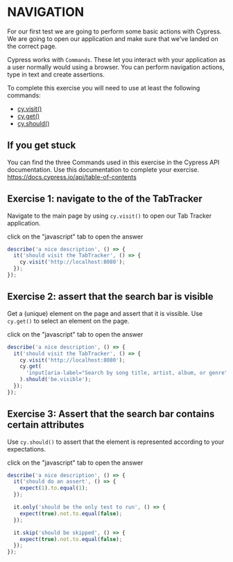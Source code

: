 # NAVIGATION

For our first test we are going to perform some basic actions with Cypress. We are going to open our application and make sure that we've landed on the correct page.

Cypress works with `Commands`. These let you interact with your application as a user normally would using a browser. You can perform navigation actions, type in text and create assertions.

To complete this exercise you will need to use at least the following commands:

- [cy.visit()](https://docs.cypress.io/api/commands/visit.html)
- [cy.get()](https://docs.cypress.io/api/commands/get.html)
- [cy.should()](https://docs.cypress.io/api/commands/should.html)

## If you get stuck

You can find the three Commands used in this exercise in the Cypress API documentation. Use this documentation to complete your exercise.
<https://docs.cypress.io/api/table-of-contents>

## Exercise 1: navigate to the of the TabTracker

<!-- panels:start -->
<!-- div:title-panel -->
<!-- div:left-panel -->

Navigate to the main page by using `cy.visit()` to open our Tab Tracker application.

<!-- tabs:start -->
<!-- tab: open answer 👉 -->

click on the "javascript" tab to open the answer

<!-- tab:javascript 1 -->

```js
describe('a nice description', () => {
  it('should visit the TabTracker', () => {
    cy.visit('http://localhost:8080');
  });
});
```

<!-- tabs:end -->

<!-- panels:start -->
<!-- div:title-panel -->
<!-- div:left-panel -->

<!-- tabs:end -->

<!-- panels:start -->
<!-- div:title-panel -->
<!-- div:left-panel -->

## Exercise 2: assert that the search bar is visible

Get a (unique) element on the page and assert that it is vissible.
Use `cy.get()` to select an element on the page.

<!-- tabs:start -->
<!-- tab: open answer 👉 -->

click on the "javascript" tab to open the answer

<!-- tab:javascript 2 -->

```js
describe('a nice description', () => {
  it('should visit the TabTracker', () => {
    cy.visit('http://localhost:8080');
    cy.get(
      'input[aria-label="Search by song title, artist, album, or genre"]',
    ).should('be.visible');
  });
});
```

<!-- tabs:end -->

<!-- panels:start -->
<!-- div:title-panel -->
<!-- div:left-panel -->

## Exercise 3: Assert that the search bar contains certain attributes

Use `cy.should()` to assert that the element is represented according to your expectations.

<!-- tabs:start -->
<!-- tab: open answer 👉 -->

click on the "javascript" tab to open the answer

<!-- tab:javascript 3 -->

```js
describe('a nice description', () => {
  it('should do an assert', () => {
    expect(1).to.equal(1);
  });

  it.only('should be the only test to run', () => {
    expect(true).not.to.equal(false);
  });

  it.skip('should be skipped', () => {
    expect(true).not.to.equal(false);
  });
});
```

<!-- tabs:end -->

<!-- panels:start -->
<!-- div:title-panel -->
<!-- div:left-panel -->
